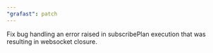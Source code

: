 ```yaml
---
"grafast": patch
---
```


Fix bug handling an error raised in subscribePlan execution that was resulting
in websocket closure.

